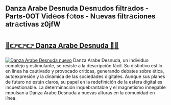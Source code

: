 ## Danza Arabe Desnuda D𝚎sn𝚞dos filtr𝚊dos - Parts-0OT Vid𝚎os f𝚘tos - N𝚞evas filtr𝚊ciones atr𝚊ctivas z0jfW

# <h2><a href="http://mb9gioc.tromn.icu/?c=Danza+Arabe+Desnuda">🔗👉👉👉 Danza Arabe Desnuda 🔗🔗</a></h2>

[![Danza Arabe Desnuda nuevo](https://i.imgur.com/pEAQMta.gif)](http://mb9gioc.tromn.icu/?c=Danza+Arabe+Desnuda)
Danza Arabe Desnuda, un individuo complejo y estimulante, se resiste a la descripción fácil. Su distintivo estilo en línea ha cautivado y provocado críticas, generando debates sobre ética, autoexpresión y la dinámica de las sociedades digitales. Aunque sus planes de futuro no están claros, su papel en la redefinición de la esfera digital es incuestionable. La determinación inquebrantable y el magnetismo innegable impulsan a Danza Arabe Desnuda a nuevas alturas en la comunidad en línea.
